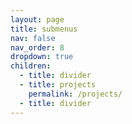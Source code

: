 ```yaml
---
layout: page
title: submenus
nav: false
nav_order: 8
dropdown: true
children:
  - title: divider
  - title: projects
    permalink: /projects/
  - title: divider
---
```

